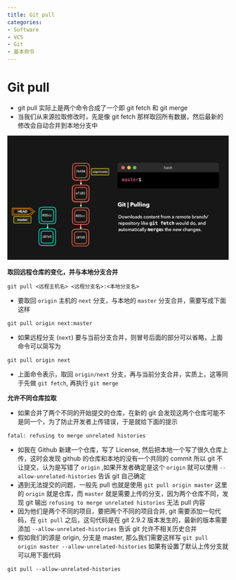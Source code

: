 ```yaml
---
title: Git pull
categories:
- Software
- VCS
- Git
- 基本命令
---
```

# Git pull

- git pull 实际上是两个命令合成了一个即 git fetch 和 git merge
- 当我们从来源拉取修改时，先是像 git fetch 那样取回所有数据，然后最新的修改会自动合并到本地分支中

![](https://raw.githubusercontent.com/LuShan123888/Files/main/Pictures/2020-12-10-vS253GcLbUsfOzW.gif)

**取回远程仓库的变化，并与本地分支合并**

```shell
git pull <远程主机名> <远程分支名>:<本地分支名>
```

- 要取回 `origin` 主机的 `next` 分支，与本地的 `master` 分支合并，需要写成下面这样

```shell
git pull origin next:master
```

- 如果远程分支 (`next`) 要与当前分支合并，则冒号后面的部分可以省略，上面命令可以简写为

```shell
git pull origin next
```

- 上面命令表示，取回 `origin/next` 分支，再与当前分支合并，实质上，这等同于先做 `git fetch`, 再执行 `git merge`

**允许不同仓库拉取**

- 如果合并了两个不同的开始提交的仓库，在新的 git 会发现这两个仓库可能不是同一个，为了防止开发者上传错误，于是就给下面的提示

```
fatal: refusing to merge unrelated histories
```

- 如我在 Github 新建一个仓库，写了 License, 然后把本地一个写了很久仓库上传，这时会发现 github 的仓库和本地的没有一个共同的 commit 所以 git 不让提交，认为是写错了 `origin` ,如果开发者确定是这个 `origin` 就可以使用 `--allow-unrelated-histories` 告诉 git 自己确定
- 遇到无法提交的问题，一般先 pull 也就是使用 `git pull origin master` 这里的 `origin` 就是仓库，而 `master` 就是需要上传的分支，因为两个仓库不同，发现 git 输出 `refusing to merge unrelated histories` 无法 pull 内容
- 因为他们是两个不同的项目，要把两个不同的项目合并, git 需要添加一句代码，在 `git pull` 之后，这句代码是在 git 2.9.2 版本发生的，最新的版本需要添加 `--allow-unrelated-histories` 告诉 git 允许不相关历史合并
- 假如我们的源是 origin, 分支是 master, 那么我们需要这样写 `git pull origin master --allow-unrelated-histories` 如果有设置了默认上传分支就可以用下面代码

```shell
git pull --allow-unrelated-histories
```

